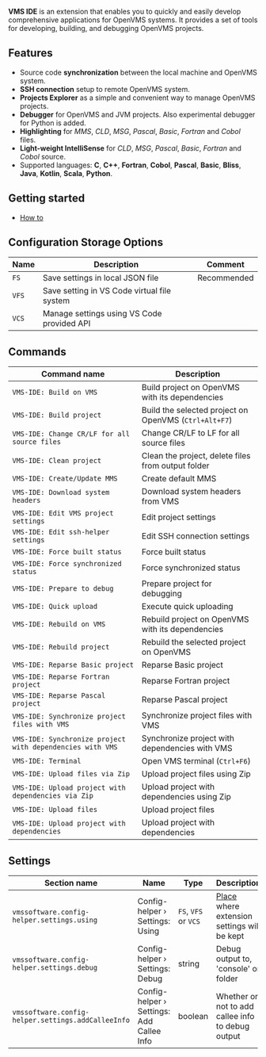 **VMS IDE** is an extension that enables you to quickly and easily develop comprehensive applications for OpenVMS systems. It provides a set of tools for developing, building, and debugging OpenVMS projects.

## Features

* Source code **synchronization** between the local machine and OpenVMS system.
* **SSH connection** setup to remote OpenVMS system.
* **Projects Explorer** as a simple and convenient way to manage OpenVMS projects.
* **Debugger** for OpenVMS and JVM projects. Also experimental debugger for Python is added.
* **Highlighting** for *MMS*, *CLD*, *MSG*, *Pascal*, *Basic*, *Fortran* and *Cobol* files.
* **Light-weight IntelliSense** for *CLD*, *MSG*, *Pascal*, *Basic*, *Fortran* and *Cobol* source.
* Supported languages: **C**, **C++**, **Fortran**, **Cobol**, **Pascal**, **Basic**, **Bliss**, **Java**, **Kotlin**, **Scala**, **Python**.

## Getting started

* [How to](https://wiki.vmssoftware.com/VMS_IDE_how_to)

## Configuration Storage Options

| Name | Description | Comment |
| --- | --- | --- |
| `FS` | Save settings in local JSON file | Recommended |
| `VFS` | Save setting in VS Code virtual file system | |
| `VCS` | Manage settings using VS Code provided API | |

## Commands

| Command name | Description |
| --- | --- |
| `VMS-IDE: Build on VMS` | Build project on OpenVMS with its dependencies |
| `VMS-IDE: Build project` | Build the selected project on OpenVMS (`Ctrl+Alt+F7`)|
| `VMS-IDE: Change CR/LF for all source files` | Change CR/LF to LF for all source files |
| `VMS-IDE: Clean project` | Clean the project, delete files from output folder |
| `VMS-IDE: Create/Update MMS` | Create default MMS |
| `VMS-IDE: Download system headers` | Download system headers from VMS |
| `VMS-IDE: Edit VMS project settings` | Edit project settings |
| `VMS-IDE: Edit ssh-helper settings` | Edit SSH connection settings |
| `VMS-IDE: Force built status` | Force built status |
| `VMS-IDE: Force synchronized status` | Force synchronized status |
| `VMS-IDE: Prepare to debug` | Prepare project for debugging |
| `VMS-IDE: Quick upload` | Execute quick uploading |
| `VMS-IDE: Rebuild on VMS` | Rebuild project on OpenVMS with its dependencies |
| `VMS-IDE: Rebuild project` | Rebuild the selected project on OpenVMS |
| `VMS-IDE: Reparse Basic project` | Reparse Basic project |
| `VMS-IDE: Reparse Fortran project` | Reparse Fortran project |
| `VMS-IDE: Reparse Pascal project` | Reparse Pascal project |
| `VMS-IDE: Synchronize project files with VMS` | Synchronize project files with VMS |
| `VMS-IDE: Synchronize project with dependencies with VMS` | Synchronize project with dependencies with VMS |
| `VMS-IDE: Terminal` | Open VMS terminal (`Ctrl+F6`)|
| `VMS-IDE: Upload files via Zip` | Upload project files using Zip |
| `VMS-IDE: Upload project with dependencies via Zip` | Upload project with dependencies using Zip |
| `VMS-IDE: Upload files` | Upload project files |
| `VMS-IDE: Upload project with dependencies` | Upload project with dependencies |


## Settings

| Section name | Name | Type | Description |
| --- | --- | --- | --- |
| `vmssoftware.config-helper.settings.using` | Config-helper › Settings: Using	| `FS`, `VFS` or `VCS` | [Place](#configuration-storage-options) where extension settings will be kept |
| `vmssoftware.config-helper.settings.debug` | Config-helper › Settings: Debug | string |  Debug output to, 'console' or folder |
| `vmssoftware.config-helper.settings.addCalleeInfo` | Config-helper › Settings: Add Callee Info| boolean | Whether or not to add callee info to debug output |

